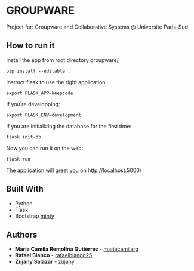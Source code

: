 # GROUPWARE

Project for: Groupware and Collaborative Systems @ Université Paris-Sud

## How to run it

Install the app from root directory groupware/

```
pip install --editable .
```

Instruct flask to use the right application

```
export FLASK_APP=keepcode
```

If you're developping:

```
export FLASK_ENV=development
```

If you are initializing the database for the first time:

```
flask init-db
```

Now you can run it on the web:

```
flask run
```

The application will greet you on http://localhost:5000/

## Built With

* Python
* Flask
* Bootstrap [minty](https://bootswatch.com/minty)

## Authors

* **Maria Camila Remolina Gutiérrez** - [mariacamilarg](https://github.com/mariacamilarg)
* **Rafael Blanco** - [rafaelblanco25](https://github.com/rafaelblanco25)
* **Zujany Salazar** - [zujany](https://github.com/zujany)

